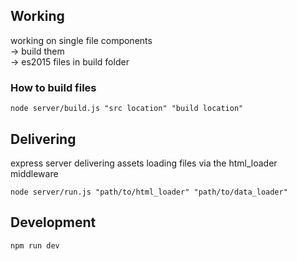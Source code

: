 ## Working

working on single file components  
-> build them  
-> es2015 files in build folder  

### How to build files

 `node server/build.js "src location" "build location"`


## Delivering

express server delivering assets
loading files via the html_loader middleware

`node server/run.js "path/to/html_loader" "path/to/data_loader"`



## Development

 `npm run dev`